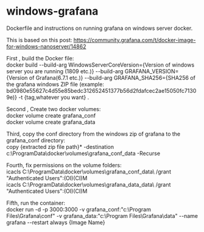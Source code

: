 # windows-grafana
Dockerfile and instructions on running grafana on windows server docker.

This is based on this post: https://community.grafana.com/t/docker-image-for-windows-nanoserver/14862


First , build the Docker file: \
docker build --build-arg WindowsServerCoreVersion={Version of windows server you are running (1809 etc.)} --build-arg GRAFANA_VERSION={Version of Grafana(6.7.1 etc.)} --build-arg GRAFANA_SHA256={SHA256 of the grafana windows ZIP file (example: bd0980e55627c4d55e85bedc312652451377b56d2fdafcec2ae15050fc71309e)} -t {tag,whatever you want} .

Second , Create two docker volumes: \
docker volume create grafana_conf \
docker volume create grafana_data 

Third, copy the conf directory from the windows zip of grafana to the grafana_conf directory: \
copy {extracted zip file path}\* -destination c:\ProgramData\docker\volumes\grafana_conf\_data -Recurse 

Fourth, fix permissions on the volume folders: \
icacls  C:\ProgramData\docker\volumes\grafana_conf\_data\ /grant "Authenticated Users":(OI)(CI)M \
icacls  C:\ProgramData\docker\volumes\grafana_data\_data\ /grant "Authenticated Users":(OI)(CI)M 

Fifth, run the container: \
docker run -d -p 3000:3000 -v grafana_conf:"c:\Program Files\Grafana\conf" -v grafana_data:"c:\Program Files\Grafana\data" --name grafana --restart always  {Image Name}
